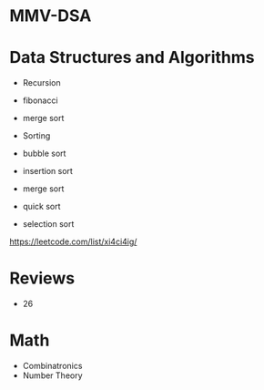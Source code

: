 # MMV-DSA
# Data Structures and Algorithms

- Recursion
 - fibonacci
 - merge sort


- Sorting
 - bubble sort
 - insertion sort
 - merge sort
 - quick sort
 - selection sort

https://leetcode.com/list/xi4ci4ig/

 # Reviews
  - 26
  
# Math 
 - Combinatronics
 - Number Theory
 
